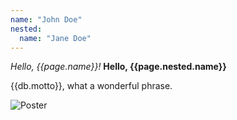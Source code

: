 ```yaml
---
name: "John Doe"
nested:
  name: "Jane Doe"
---
```


*Hello, {{page.name}}!*
__Hello, {{page.nested.name}}__

{{db.motto}}, what a wonderful phrase.

![Poster](assets/poster.{{fingerprint.assets.poster_jpg}}.jpg)
